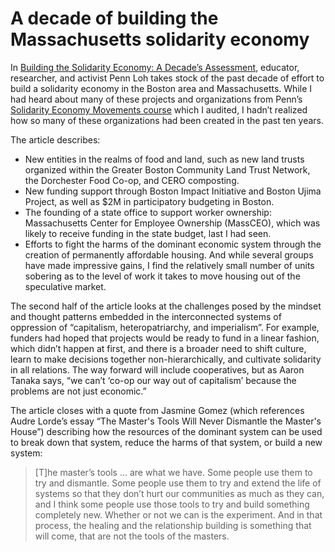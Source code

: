 # A decade of building the Massachusetts solidarity economy

In [Building the Solidarity Economy: A Decade’s Assessment](https://nonprofitquarterly.org/building-the-solidarity-economy-a-decades-assessment/), educator, researcher, and activist Penn Loh takes stock of the past decade of effort to build a solidarity economy in the Boston area and Massachusetts. While I had heard about many of these projects and organizations from Penn’s [Solidarity Economy Movements course](https://facultyprofiles.tufts.edu/penn-loh/teaching) which I audited, I hadn’t realized how so many of these organizations had been created in the past ten years.

The article describes:

- New entities in the realms of food and land, such as new land trusts organized within the Greater Boston Community Land Trust Network, the Dorchester Food Co-op, and CERO composting.
- New funding support through Boston Impact Initiative and Boston Ujima Project, as well as $2M in participatory budgeting in Boston.
- The founding of a state office to support worker ownership: Massachusetts Center for Employee Ownership (MassCEO), which was likely to receive funding in the state budget, last I had seen.
- Efforts to fight the harms of the dominant economic system through the creation of permanently affordable housing. And while several groups have made impressive gains, I find the relatively small number of units sobering as to the level of work it takes to move housing out of the speculative market.

The second half of the article looks at the challenges posed by the mindset and thought patterns embedded in the interconnected systems of oppression of “capitalism, heteropatriarchy, and imperialism”. For example, funders had hoped that projects would be ready to fund in a linear fashion, which didn’t happen at first, and there is a broader need to shift culture, learn to make decisions together non-hierarchically, and cultivate solidarity in all relations. The way forward will include cooperatives, but as Aaron Tanaka says, “we can’t ‘co-op our way out of capitalism’ because the problems are not just economic.” 

The article closes with a quote from Jasmine Gomez (which references Audre Lorde’s essay “The Master's Tools Will Never Dismantle the Master's House”) describing how the resources of the dominant system can be used to break down that system, reduce the harms of that system, or build a new system:

>\[T\]he master’s tools … are what we have. Some people use them to try and dismantle. Some people use them to try and extend the life of systems so that they don’t hurt our communities as much as they can, and I think some people use those tools to try and build something completely new. Whether or not we can is the experiment. And in that process, the healing and the relationship building is something that will come, that are not the tools of the masters.